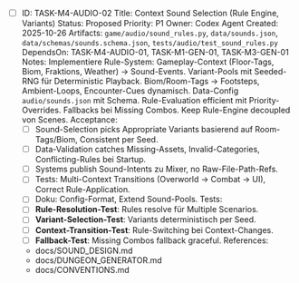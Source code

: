 - [ ] ID: TASK-M4-AUDIO-02
  Title: Context Sound Selection (Rule Engine, Variants)
  Status: Proposed
  Priority: P1
  Owner: Codex Agent
  Created: 2025-10-26
  Artifacts: `game/audio/sound_rules.py`, `data/sounds.json`, `data/schemas/sounds.schema.json`, `tests/audio/test_sound_rules.py`
  DependsOn: TASK-M4-AUDIO-01, TASK-M1-GEN-01, TASK-M3-GEN-01
  Notes:
  Implementiere Rule-System: Gameplay-Context (Floor-Tags, Biom, Fraktions, Weather) → Sound-Events. Variant-Pools mit Seeded-RNG für Deterministic Playback. Biom/Room-Tags → Footsteps, Ambient-Loops, Encounter-Cues dynamisch. Data-Config `audio/sounds.json` mit Schema. Rule-Evaluation efficient mit Priority-Overrides. Fallbacks bei Missing Combos. Keep Rule-Engine decoupled von Scenes.
  Acceptance:
  - [ ] Sound-Selection picks Appropriate Variants basierend auf Room-Tags/Biom, Consistent per Seed.
  - [ ] Data-Validation catches Missing-Assets, Invalid-Categories, Conflicting-Rules bei Startup.
  - [ ] Systems publish Sound-Intents zu Mixer, no Raw-File-Path-Refs.
  - [ ] Tests: Multi-Context Transitions (Overworld → Combat → UI), Correct Rule-Application.
  - [ ] Doku: Config-Format, Extend Sound-Pools.
  Tests:
  - [ ] **Rule-Resolution-Test**: Rules resolve für Multiple Scenarios.
  - [ ] **Variant-Selection-Test**: Variants deterministisch per Seed.
  - [ ] **Context-Transition-Test**: Rule-Switching bei Context-Changes.
  - [ ] **Fallback-Test**: Missing Combos fallback graceful.
  References:
  - docs/SOUND_DESIGN.md
  - docs/DUNGEON_GENERATOR.md
  - docs/CONVENTIONS.md
